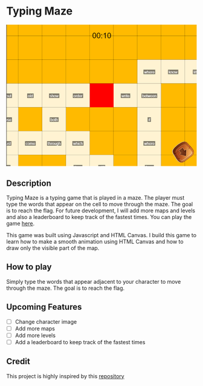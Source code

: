# Typing Maze

![Typing Maze Preview](https://github.com/Erik3010/typing-maze/blob/master/preview.png?raw=true)

## Description

Typing Maze is a typing game that is played in a maze. The player must type the words that appear on the cell to move through the maze. The goal is to reach the flag. For future development, I will add more maps and levels and also a leaderboard to keep track of the fastest times. You can play the game [here](https://erik3010.github.io/typing-maze/).

This game was built using Javascript and HTML Canvas. I build this game to learn how to make a smooth animation using HTML Canvas and how to draw only the visible part of the map.

## How to play

Simply type the words that appear adjacent to your character to move through the maze. The goal is to reach the flag.

## Upcoming Features

- [ ] Change character image
- [ ] Add more maps
- [ ] Add more levels
- [ ] Add a leaderboard to keep track of the fastest times

## Credit

This project is highly inspired by this [repository](https://github.com/WarPromo/typiebara)
